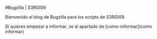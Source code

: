 #Bugzilla | S3RGI09

Bienvenido al blog de Bugzilla para los scripts de S3RGI09

Si quieres empezar a informar, ve al apartado de [como-informar](como informar)
